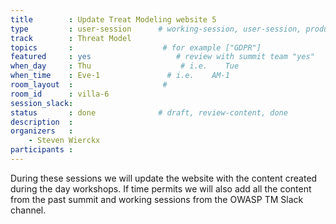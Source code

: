 ```yaml
---
title        : Update Treat Modeling website 5
type         : user-session      # working-session, user-session, product-session
track        : Threat Model
topics       :                    # for example ["GDPR"]
featured     : yes                   # review with summit team "yes"
when_day     : Thu                    # i.e.    Tue
when_time    : Eve-1               # i.e.    AM-1
room_layout  :                    #
room_id      : villa-6
session_slack:
status       : done              # draft, review-content, done
description  :
organizers   :
    - Steven Wierckx
participants :
---
```



During these sessions we will update the website with the content created during the day workshops.
If time permits we will also add all the content from the past summit and working sessions from the OWASP TM Slack channel.
